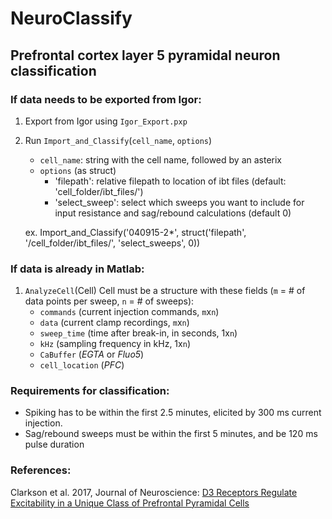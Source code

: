 # NeuroClassify

## Prefrontal cortex layer 5 pyramidal neuron classification

### If data needs to be exported from Igor:
1.  Export from Igor using `Igor_Export.pxp`

2.  Run `Import_and_Classify`(`cell_name`, `options`) 
    * `cell_name`: string with the cell name, followed by an asterix
    * `options` (as struct)
        - 'filepath': relative filepath to location of ibt files 
                (default: 'cell_folder/ibt_files/')
        - 'select_sweep': select which sweeps you want to include for input
          resistance and sag/rebound calculations (default 0)

    ex. Import_and_Classify('040915-2*', struct('filepath', '/cell_folder/ibt_files/', 'select_sweeps', 0))

### If data is already in Matlab:
1. `AnalyzeCell`(Cell)
Cell must be a structure with these fields (`m` = # of data points per
sweep, `n` = # of sweeps):
    * `commands` (current injection commands, `m`x`n`)
    * `data` (current clamp recordings, `m`x`n`)
    * `sweep_time` (time after break-in, in seconds, 1x`n`)
    * `kHz` (sampling frequency in kHz, 1x`n`)
    * `CaBuffer` (*EGTA* or *Fluo5*)
    * `cell_location` (*PFC*)

### Requirements for classification:
* Spiking has to be within the first 2.5 minutes, elicited by 300 ms current
  injection.
* Sag/rebound sweeps must be within the first 5 minutes, and be 120 ms pulse
  duration

### References:
Clarkson et al. 2017, Journal of Neuroscience: 
[D3 Receptors Regulate Excitability in a Unique Class of Prefrontal Pyramidal
Cells](http://www.jneurosci.org/content/37/24/5846)
